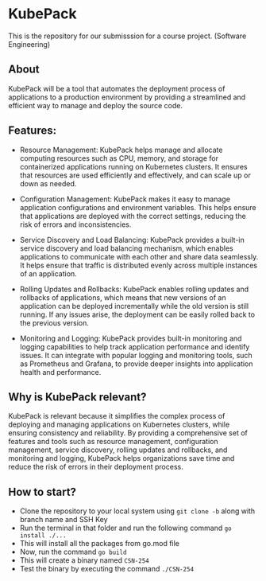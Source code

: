# KubePack

This is the repository for our submisssion for a course project. (Software Engineering)

## About

KubePack will be a tool that automates the deployment process of applications to a production environment by providing a streamlined and efficient way to manage and deploy the source code.

## Features:
- Resource Management: KubePack helps manage and allocate computing resources such as CPU, memory, and storage for containerized applications running on Kubernetes clusters. It ensures that resources are used efficiently and effectively, and can scale up or down as needed.

- Configuration Management: KubePack makes it easy to manage application configurations and environment variables. This helps ensure that applications are deployed with the correct settings, reducing the risk of errors and inconsistencies.

- Service Discovery and Load Balancing: KubePack provides a built-in service discovery and load balancing mechanism, which enables applications to communicate with each other and share data seamlessly. It helps ensure that traffic is distributed evenly across multiple instances of an application.

- Rolling Updates and Rollbacks: KubePack enables rolling updates and rollbacks of applications, which means that new versions of an application can be deployed incrementally while the old version is still running. If any issues arise, the deployment can be easily rolled back to the previous version.

- Monitoring and Logging: KubePack provides built-in monitoring and logging capabilities to help track application performance and identify issues. It can integrate with popular logging and monitoring tools, such as Prometheus and Grafana, to provide deeper insights into application health and performance.

## Why is KubePack relevant?

KubePack is relevant because it simplifies the complex process of deploying and managing applications on Kubernetes clusters, while ensuring consistency and reliability. By providing a comprehensive set of features and tools such as resource management, configuration management, service discovery, rolling updates and rollbacks, and monitoring and logging, KubePack helps organizations save time and reduce the risk of errors in their deployment process.

## How to start?

- Clone the repository to your local system using `git clone -b` along with branch name and SSH Key
- Run the terminal in that folder and run the following command `go install ./...`
- This will install all the packages from go.mod file
- Now, run the command `go build`
- This will create a binary named `CSN-254`
- Test the binary by executing the command `./CSN-254`

